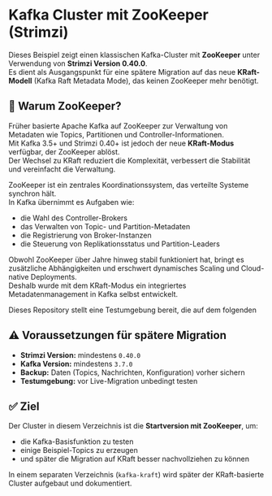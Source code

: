 # Kafka Cluster mit ZooKeeper (Strimzi)

Dieses Beispiel zeigt einen klassischen Kafka-Cluster mit **ZooKeeper** unter Verwendung von **Strimzi Version 0.40.0**.  
Es dient als Ausgangspunkt für eine spätere Migration auf das neue **KRaft-Modell** (Kafka Raft Metadata Mode), das keinen ZooKeeper mehr benötigt.

## 📌 Warum ZooKeeper?

Früher basierte Apache Kafka auf ZooKeeper zur Verwaltung von Metadaten wie Topics, Partitionen und Controller-Informationen.  
Mit Kafka 3.5+ und Strimzi 0.40+ ist jedoch der neue **KRaft-Modus** verfügbar, der ZooKeeper ablöst.  
Der Wechsel zu KRaft reduziert die Komplexität, verbessert die Stabilität und vereinfacht die Verwaltung.

ZooKeeper ist ein zentrales Koordinationssystem, das verteilte Systeme synchron hält.  
In Kafka übernimmt es Aufgaben wie:
- die Wahl des Controller-Brokers
- das Verwalten von Topic- und Partition-Metadaten
- die Registrierung von Broker-Instanzen
- die Steuerung von Replikationsstatus und Partition-Leaders

Obwohl ZooKeeper über Jahre hinweg stabil funktioniert hat, bringt es zusätzliche Abhängigkeiten und erschwert dynamisches Scaling und Cloud-native Deployments.  
Deshalb wurde mit dem KRaft-Modus ein integriertes Metadatenmanagement in Kafka selbst entwickelt.

Dieses Repository stellt eine Testumgebung bereit, die auf dem folgenden 

## ⚠ Voraussetzungen für spätere Migration

- **Strimzi Version:** mindestens `0.40.0`
- **Kafka Version:** mindestens `3.7.0`
- **Backup:** Daten (Topics, Nachrichten, Konfiguration) vorher sichern
- **Testumgebung:** vor Live-Migration unbedingt testen

## ✅ Ziel

Der Cluster in diesem Verzeichnis ist die **Startversion mit ZooKeeper**, um:
- die Kafka-Basisfunktion zu testen
- einige Beispiel-Topics zu erzeugen
- und später die Migration auf KRaft besser nachvollziehen zu können

In einem separaten Verzeichnis (`kafka-kraft`) wird später der KRaft-basierte Cluster aufgebaut und dokumentiert.